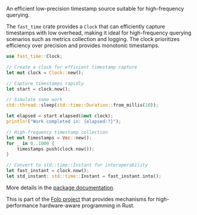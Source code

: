 An efficient low-precision timestamp source suitable for high-frequency querying.

The `fast_time` crate provides a `Clock` that can efficiently capture timestamps with low overhead,
making it ideal for high-frequency querying scenarios such as metrics collection and logging.
The clock prioritizes efficiency over precision and provides monotonic timestamps.

```rust
use fast_time::Clock;

// Create a clock for efficient timestamp capture
let mut clock = Clock::new();

// Capture timestamps rapidly
let start = clock.now();

// Simulate some work
std::thread::sleep(std::time::Duration::from_millis(10));

let elapsed = start.elapsed(&mut clock);
println!("Work completed in: {elapsed:?}");

// High-frequency timestamp collection
let mut timestamps = Vec::new();
for _ in 0..1000 {
    timestamps.push(clock.now());
}

// Convert to std::time::Instant for interoperability
let fast_instant = clock.now();
let std_instant: std::time::Instant = fast_instant.into();
```

More details in the [package documentation](https://docs.rs/fast_time/).

This is part of the [Folo project](https://github.com/folo-rs/folo) that provides mechanisms for
high-performance hardware-aware programming in Rust.
